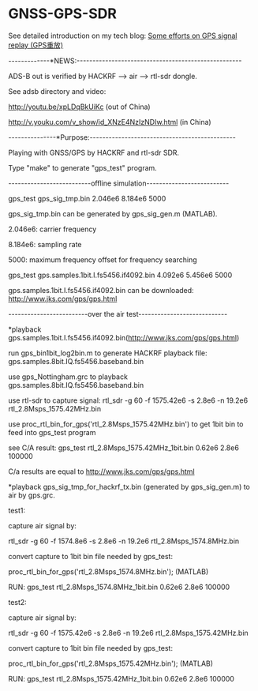GNSS-GPS-SDR
============

See detailed introduction on my tech blog: [Some efforts on GPS signal replay (GPS重放)](http://sdr-x.github.io/Some%20efforts%20on%20GPS%20signal%20replay%20%28GPS%E9%87%8D%E6%94%BE%29/)

-------------*NEWS:----------------------------------------------------

ADS-B out is verified by HACKRF --> air --> rtl-sdr dongle.

See adsb directory and video:

http://youtu.be/xpLDqBkUiKc  (out of China)

http://v.youku.com/v_show/id_XNzE4NzIzNDIw.html  (in China)

---------------*Purpose:----------------------------------------------

Playing with GNSS/GPS by HACKRF and rtl-sdr SDR.

Type "make" to generate "gps_test" program.

--------------------------offline simulation--------------------------

gps_test gps_sig_tmp.bin 2.046e6 8.184e6 5000

gps_sig_tmp.bin can be generated by gps_sig_gen.m (MATLAB).

2.046e6: carrier frequency

8.184e6: sampling rate

5000: maximum frequency offset for frequency searching

gps_test gps.samples.1bit.I.fs5456.if4092.bin 4.092e6 5.456e6 5000

gps.samples.1bit.I.fs5456.if4092.bin can be downloaded: http://www.jks.com/gps/gps.html

-------------------------over the air test----------------------------

*playback gps.samples.1bit.I.fs5456.if4092.bin(http://www.jks.com/gps/gps.html)

run gps_bin1bit_log2bin.m to generate HACKRF playback file: gps.samples.8bit.IQ.fs5456.baseband.bin

use gps_Nottingham.grc to playback gps.samples.8bit.IQ.fs5456.baseband.bin

use rtl-sdr to capture signal: rtl_sdr -g 60 -f 1575.42e6 -s 2.8e6 -n 19.2e6 rtl_2.8Msps_1575.42MHz.bin

use proc_rtl_bin_for_gps('rtl_2.8Msps_1575.42MHz.bin') to get 1bit bin to feed into gps_test program

see C/A result: gps_test rtl_2.8Msps_1575.42MHz_1bit.bin 0.62e6 2.8e6 100000

C/a results are equal to http://www.jks.com/gps/gps.html

*playback gps_sig_tmp_for_hackrf_tx.bin (generated by gps_sig_gen.m) to air by gps.grc.

test1:

capture air signal by:

rtl_sdr -g 60 -f 1574.8e6  -s 2.8e6 -n 19.2e6 rtl_2.8Msps_1574.8MHz.bin

convert capture to 1bit bin file needed by gps_test:

proc_rtl_bin_for_gps('rtl_2.8Msps_1574.8MHz.bin'); (MATLAB)

RUN: gps_test rtl_2.8Msps_1574.8MHz_1bit.bin 0.62e6 2.8e6 100000

test2:

capture air signal by:

rtl_sdr -g 60 -f 1575.42e6 -s 2.8e6 -n 19.2e6 rtl_2.8Msps_1575.42MHz.bin

convert capture to 1bit bin file needed by gps_test:

proc_rtl_bin_for_gps('rtl_2.8Msps_1575.42MHz.bin'); (MATLAB)

RUN: gps_test rtl_2.8Msps_1575.42MHz_1bit.bin 0.62e6 2.8e6 100000
